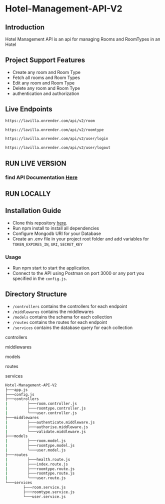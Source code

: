 # Hotel-Management-API-V2

## Introduction
Hotel Management API is an api for managing Rooms and RoomTypes in an Hotel

## Project Support Features
* Create any room and Room Type
* Fetch all rooms and Room Types
* Edit any room and Room Type
* Delete any room and Room Type
* authentication and authorization

## Live Endpoints
```html
https://lavilla.onrender.com/api/v2/room

https://lavilla.onrender.com/api/v2/roomtype

https://lavilla.onrender.com/api/v2/user/login

https://lavilla.onrender.com/api/v2/user/logout

```

## RUN LIVE VERSION

### find API Documentation [Here](https://documenter.getpostman.com/view/23888060/2s93CHuusL)



## RUN LOCALLY

## Installation Guide
* Clone this repository [here](https://github.com/Theawesomedeveloper/Hotel-Management-API-V2.git).
* Run npm install to install all dependencies
* Configure Mongodb URI for your Database
* Create an .env file in your project root folder and add variables for   `TOKEN_EXPIRES_IN`, `URI`, `SECRET_KEY`

### Usage
* Run npm start to start the application.
* Connect to the API using Postman on port 3000 or any port you specified in the `config.js`.

## Directory Structure

- `/controllers` contains the controllers for each endpoint
- `/middlewares` contains the middlewares
- `/models` contains the schema for each collection
- `/routes` contains the routes for each endpoint
- `/services` contains the database query for each collection


controllers 

middlewares 

models
 
routes
 
services

 


```bash
Hotel-Management-API-V2
├───app.js
├───config.js
├───controllers
|         ├───room.controller.js
|         ├───roomtype.controller.js
|         └───user.controller.js
├───middlewares
|         ├───authenticate.middleware.js
|         ├───authorise.middleware.js
|         └───validate.middleware.js
├───models
|         ├───room.model.js
|         ├───roomtype.model.js
|         └───user.model.js
├───routes
|         ├───health.route.js
|         ├───index.route.js
|         ├───roomtype.route.js
|         ├───roomtype.route.js
|         └───user.route.js
└───services
        ├───room.service.js
        ├───roomtype.service.js
        └───user.service.js
```

